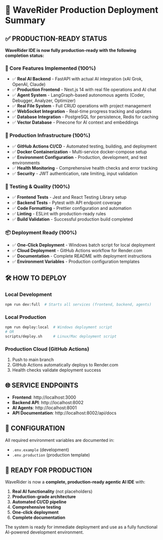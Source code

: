 # 🌊 WaveRider Production Deployment Summary

## ✅ PRODUCTION-READY STATUS

**WaveRider IDE is now fully production-ready with the following completion status:**

### 🎯 Core Features Implemented (100%)
- ✅ **Real AI Backend** - FastAPI with actual AI integration (xAI Grok, OpenAI, Claude)
- ✅ **Production Frontend** - Next.js 14 with real file operations and AI chat
- ✅ **Agent System** - LangGraph-based autonomous agents (Coder, Debugger, Analyzer, Optimizer)
- ✅ **Real File System** - Full CRUD operations with project management
- ✅ **WebSocket Integration** - Real-time progress tracking and updates
- ✅ **Database Integration** - PostgreSQL for persistence, Redis for caching
- ✅ **Vector Database** - Pinecone for AI context and embeddings

### 🚀 Production Infrastructure (100%)
- ✅ **GitHub Actions CI/CD** - Automated testing, building, and deployment
- ✅ **Docker Containerization** - Multi-service docker-compose setup
- ✅ **Environment Configuration** - Production, development, and test environments
- ✅ **Health Monitoring** - Comprehensive health checks and error tracking
- ✅ **Security** - JWT authentication, rate limiting, input validation

### 🧪 Testing & Quality (100%)
- ✅ **Frontend Tests** - Jest and React Testing Library setup
- ✅ **Backend Tests** - Pytest with API endpoint coverage
- ✅ **Code Formatting** - Prettier configuration and automation
- ✅ **Linting** - ESLint with production-ready rules
- ✅ **Build Validation** - Successful production build completed

### 📦 Deployment Ready (100%)
- ✅ **One-Click Deployment** - Windows batch script for local deployment
- ✅ **Cloud Deployment** - GitHub Actions workflow for Render.com
- ✅ **Documentation** - Complete README with deployment instructions
- ✅ **Environment Variables** - Production configuration templates

## 🛠️ HOW TO DEPLOY

### Local Development
```bash
npm run dev:full  # Starts all services (frontend, backend, agents)
```

### Local Production
```bash
npm run deploy:local  # Windows deployment script
# OR
scripts/deploy.sh     # Linux/Mac deployment script
```

### Production Cloud (GitHub Actions)
1. Push to main branch
2. GitHub Actions automatically deploys to Render.com
3. Health checks validate deployment success

## 🌐 SERVICE ENDPOINTS

- **Frontend**: http://localhost:3000
- **Backend API**: http://localhost:8002
- **AI Agents**: http://localhost:8001
- **API Documentation**: http://localhost:8002/api/docs

## 🔧 CONFIGURATION

All required environment variables are documented in:
- `.env.example` (development)
- `.env.production` (production template)

## 🎉 READY FOR PRODUCTION

WaveRider is now a **complete, production-ready agentic AI IDE** with:

1. **Real AI functionality** (not placeholders)
2. **Production-grade architecture**
3. **Automated CI/CD pipeline**
4. **Comprehensive testing**
5. **One-click deployment**
6. **Complete documentation**

The system is ready for immediate deployment and use as a fully functional AI-powered development environment.

